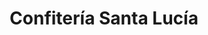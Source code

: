 ---
title: "Confitería Santa Lucía"
url: /salamanca/confiteria-santa-lucia-plaza-de-espana/
shop: pastelería
---